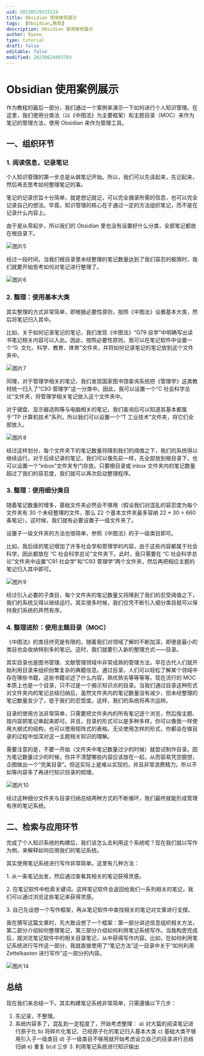```yaml
---
uid: 20230529233124
title: Obsidian 使用案例展示
tags:  [Obsidian,教程]
description: Obsidian 使用案例展示
author: Ryooo
type: tutorial
draft: false
editable: false
modified: 20230624003703
---
```


# Obsidian 使用案例展示

作为教程的最后一部分，我们通过一个案例来演示一下如何进行个人知识管理。在这里，我们使用分类法（以《中图法》为主要框架）和主题目录（MOC）来作为笔记的管理方法，使用 Obsidian 来作为管理工具。

## 一、组织环节

### 1. 阅读信息，记录笔记

个人知识管理的第一步总是从做笔记开始。所以，我们可以先读起来，先记起来，然后再去思考如何整理笔记的事。

笔记的记录宗旨十分简单，就是想记就记，可以完全摘录所需的信息，也可以完全记录自己的想法。毕竟，知识管理的核心在于通过一定的方法组织笔记，而不是在记录什么内容上。

由于是从零起步，所以我们的 Obsidian 里也没有设置好什么分类，全部笔记都放在根目录下。

![图片5](https://cdn.pkmer.cn/images/%E5%9B%BE%E7%89%875.png!pkmer)

经过一段时间，当我们根目录里未经整理的笔记数量达到了我们容忍的极限时，我们就要开始思考如何对笔记进行整理了。

![图片6](https://cdn.pkmer.cn/images/%E5%9B%BE%E7%89%876.png!pkmer)

### 2. 整理：使用基本大类

其实整理的方式非常简单，即根据必要性原则，按照《中图法》设置基本大类，然后将笔记归入其中。

比如，关于如何记录笔记的笔记，我们发现《中图法》“G79 自学”中明确写出读书笔记相关内容可以入此。因此，按照必要性原则，我可以在笔记软件中设置一个“G  文化、科学、教育、体育”文件夹，并将如何记录笔记的笔记放到这个文件夹中。

![图片7](https://cdn.pkmer.cn/images/%E5%9B%BE%E7%89%877.png!pkmer)

同理，对于管理学相关的笔记，我们发现国家图书馆查询系统把《管理学》这类教材统一归入了“C93 管理学”这一分类中。因此，我可以设置一个“C 社会科学总论”文件夹，将管理学相关笔记放入这个文件夹中。

对于键盘、显示器选购等与电脑相关的笔记，我们查询后可以知道其基本都属于“TP 计算机技术”系列，所以我们可以设置一个“T 工业技术”文件夹，将它们全部放入。

![图片8](https://cdn.pkmer.cn/images/%E5%9B%BE%E7%89%878.png!pkmer)

经过这样划分，每个文件夹下的笔记数量将降到我们的阈值之下，我们的系统得以继续运行。对于后续记录的笔记，我们可以像先前一样，先全部放到根目录下，也可以设置一个“inbox”文件夹专门存放。只要根目录或 inbox 文件夹内的笔记数量超过了我们的容忍度，我们就可以再次启动整理程序。

### 3. 整理：使用细分类目

随着笔记数量的增多，基础文件夹必然会不够用（假设我们对混乱的容忍度为每个文件夹有 30 个未经整理的文件，那么 22 个基本文件夹最多容纳 22 * 30 = 660 条笔记）。这时候，我们就有必要设置子一级文件夹了。

设置子一级文件夹的方法也很简单，参照《中图法》的子一级类目即可。

比如，我后续的笔记增加了许多社会学和管理学的内容，由于这些内容都属于社会科学，因此都放在 “C 社会科学总论”文件夹下。此时，我只需要在 “C 社会科学总论”文件夹中设置“C91 社会学”和“C93 管理学”两个文件夹，然后再把相应主题的笔记归入其中即可。

![图片9](https://cdn.pkmer.cn/images/%E5%9B%BE%E7%89%879.png!pkmer)

经过引入必要的子类目，每个文件夹的笔记数量又将降到了我们的忍受阈值之下，我们的系统又得以继续运行。其实很多时候，我们仅凭不断引入细分类目就可以保持我们系统的井然有序。

### 4. 整理进阶：使用主题目录（MOC）

《中图法》的类目终究是有限的。随着我们对领域了解的不断加深，即便是最小的类目也会收纳特别多的笔记。这时，我们就要引入新的整理方式——目录。

其实目录也是图书管理、文献管理领域中非常成熟的管理方法，早在古代人们就开始利用目录来组织纷繁复杂的典籍信息。通过目录，人们可以轻松了解某个领域中存在哪些书籍，这些书籍论述了什么内容，熟优熟劣等等等等。现在流行的 MOC 本质上也是一个目录，只不过是一个揭示知识点的目录。当我们通过目录这种形式对文件夹内的笔记总结归纳后，虽然文件夹内的笔记数量没有减少，但未经整理的笔记数量变少了，低于我们的忍受度。这样，我们的系统将再次运转。

目录的使用方法非常简单，只需要把文件夹内的所有笔记逐个浏览，然后按主题、按内容把笔记串起来即可。并且，目录的形式可以是多种多样，你可以像我一样使用大纲式的结构，也可以使用矩阵式的表格。无论使用怎样的形式，你都会在做目录的过程中加深对这一主题相关知识的理解。

需要注意的是，不要一开始（文件夹中笔记数量过少的时候）就尝试制作目录。因为笔记数量过少的时候，你并不清楚哪些内容应该放在一起，从而容易凭空臆想，企图做出一个“完美目录”。但这实际上是难以实现的，并且非常浪费精力。所以不如等内容多了再进行知识目录的梳理。

![图片10](https://cdn.pkmer.cn/images/%E5%9B%BE%E7%89%8710.png!pkmer)

经过这种细分文件夹与目录归纳总结两种方式的不断循环，我们最终就能形成管理有序的笔记系统。

## 二、检索与应用环节

完成了个人知识系统的构建后，我们该怎么去利用这个系统呢？现在我们就以写作为例，来解释如何应用我们的笔记系统。

其实使用笔记系统进行写作非常简单。这里有几种方法：

1. 从一条笔记出发，然后通过查看其相关的笔记获得灵感。

2. 在笔记软件中检索关键词。这样笔记软件会返回给我们一系列相关的笔记，我们可以通过浏览这些笔记来获得灵感。

3. 自己先设想一个写作框架，再从笔记软件中查找相关的笔记对文章进行支撑。

我在撰写这篇文章时，先大致设想了一个框架：第一部分讲述信息组织相关方法，第二部分介绍如何整理笔记，第三部分介绍如何利用笔记系统写作。当我构思完成后，就浏览笔记软件中的相关目录笔记，从中获得写作内容。比如，在如何利用笔记系统进行写作这一部分，我就直接使用了“笔记方法”这一目录中关于“如何利用 Zettelkasten 进行写作”这一部分的内容。

![图片14](https://cdn.pkmer.cn/images/%E5%9B%BE%E7%89%8714.png!pkmer)

## 总结

现在我们来总结一下。其实构建笔记系统非常简单，只需遵循以下几步：

1. 先记录，不整理。
2. 系统内容多了，混乱到一定程度了，开始考虑整理：
	a) 对大篇的阅读笔记进行原子化
	b) 将碎片化笔记、已经原子化的笔记归入基本大类
	c) 基础大类不够用引入子一级类目
	d) 子一级类目不够用就开始考虑设立自己的目录进行总结归纳
	e) 重复 bcd 三步
3. 利用笔记系统进行知识输出

